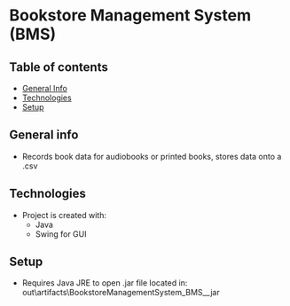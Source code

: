 # Bookstore Management System (BMS)

## Table of contents
* [General Info](#general-info)
* [Technologies](#technologies)
* [Setup](#setup)

## General info
* Records book data for audiobooks or printed books, stores data onto a .csv

## Technologies
* Project is created with:
	* Java
 	* Swing for GUI

## Setup
* Requires Java JRE to open .jar file located in: out\artifacts\BookstoreManagementSystem_BMS__jar
